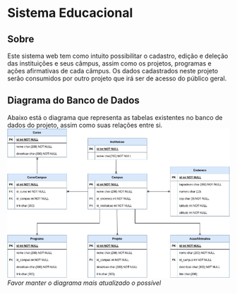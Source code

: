 # Sistema Educacional

## Sobre
Este sistema web tem como intuito possibilitar o cadastro, edição e deleção das instituições e seus câmpus, assim como os projetos, programas e ações afirmativas de cada câmpus. Os dados cadastrados neste projeto serão consumidos por outro projeto que irá ser de acesso do público geral.

## Diagrama do Banco de Dados
Abaixo está o diagrama que representa as tabelas existentes no banco de dados do projeto, assim como suas relações entre si.
![Diagrama do Banco de Dados](.github/diagrama_bd.jpeg)
_Favor manter o diagrama mais atualizado o possível_